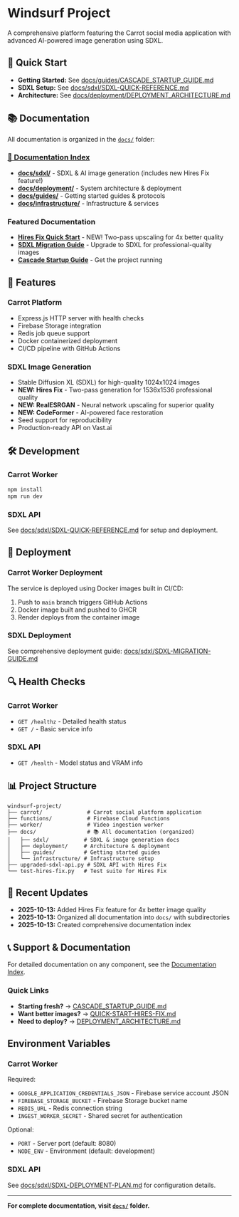 # Windsurf Project

A comprehensive platform featuring the Carrot social media application with advanced AI-powered image generation using SDXL.

## 🚀 Quick Start

- **Getting Started:** See [docs/guides/CASCADE_STARTUP_GUIDE.md](docs/guides/CASCADE_STARTUP_GUIDE.md)
- **SDXL Setup:** See [docs/sdxl/SDXL-QUICK-REFERENCE.md](docs/sdxl/SDXL-QUICK-REFERENCE.md)
- **Architecture:** See [docs/deployment/DEPLOYMENT_ARCHITECTURE.md](docs/deployment/DEPLOYMENT_ARCHITECTURE.md)

## 📚 Documentation

All documentation is organized in the [`docs/`](docs/) folder:

### [📖 Documentation Index](docs/README.md)

- **[docs/sdxl/](docs/sdxl/)** - SDXL & AI image generation (includes new Hires Fix feature!)
- **[docs/deployment/](docs/deployment/)** - System architecture & deployment
- **[docs/guides/](docs/guides/)** - Getting started guides & protocols
- **[docs/infrastructure/](docs/infrastructure/)** - Infrastructure & services

### Featured Documentation

- **[Hires Fix Quick Start](docs/sdxl/QUICK-START-HIRES-FIX.md)** - NEW! Two-pass upscaling for 4x better quality
- **[SDXL Migration Guide](docs/sdxl/SDXL-MIGRATION-GUIDE.md)** - Upgrade to SDXL for professional-quality images
- **[Cascade Startup Guide](docs/guides/CASCADE_STARTUP_GUIDE.md)** - Get the project running

## 🎨 Features

### Carrot Platform
- Express.js HTTP server with health checks
- Firebase Storage integration
- Redis job queue support
- Docker containerized deployment
- CI/CD pipeline with GitHub Actions

### SDXL Image Generation
- Stable Diffusion XL (SDXL) for high-quality 1024x1024 images
- **NEW: Hires Fix** - Two-pass generation for 1536x1536 professional quality
- **NEW: RealESRGAN** - Neural network upscaling for superior quality
- **NEW: CodeFormer** - AI-powered face restoration
- Seed support for reproducibility
- Production-ready API on Vast.ai

## 🛠️ Development

### Carrot Worker

```bash
npm install
npm run dev
```

### SDXL API

See [docs/sdxl/SDXL-QUICK-REFERENCE.md](docs/sdxl/SDXL-QUICK-REFERENCE.md) for setup and deployment.

## 🚀 Deployment

### Carrot Worker Deployment

The service is deployed using Docker images built in CI/CD:

1. Push to `main` branch triggers GitHub Actions
2. Docker image built and pushed to GHCR
3. Render deploys from the container image

### SDXL Deployment

See comprehensive deployment guide: [docs/sdxl/SDXL-MIGRATION-GUIDE.md](docs/sdxl/SDXL-MIGRATION-GUIDE.md)

## 🔍 Health Checks

### Carrot Worker
- `GET /healthz` - Detailed health status
- `GET /` - Basic service info

### SDXL API
- `GET /health` - Model status and VRAM info

## 📊 Project Structure

```
windsurf-project/
├── carrot/              # Carrot social platform application
├── functions/           # Firebase Cloud Functions
├── worker/              # Video ingestion worker
├── docs/                # 📚 All documentation (organized)
│   ├── sdxl/           # SDXL & image generation docs
│   ├── deployment/     # Architecture & deployment
│   ├── guides/         # Getting started guides
│   └── infrastructure/ # Infrastructure setup
├── upgraded-sdxl-api.py # SDXL API with Hires Fix
└── test-hires-fix.py   # Test suite for Hires Fix
```

## 🌟 Recent Updates

- **2025-10-13:** Added Hires Fix feature for 4x better image quality
- **2025-10-13:** Organized all documentation into `docs/` with subdirectories
- **2025-10-13:** Created comprehensive documentation index

## 📞 Support & Documentation

For detailed documentation on any component, see the [Documentation Index](docs/README.md).

### Quick Links
- **Starting fresh?** → [CASCADE_STARTUP_GUIDE.md](docs/guides/CASCADE_STARTUP_GUIDE.md)
- **Want better images?** → [QUICK-START-HIRES-FIX.md](docs/sdxl/QUICK-START-HIRES-FIX.md)
- **Need to deploy?** → [DEPLOYMENT_ARCHITECTURE.md](docs/deployment/DEPLOYMENT_ARCHITECTURE.md)

## Environment Variables

### Carrot Worker
Required:
- `GOOGLE_APPLICATION_CREDENTIALS_JSON` - Firebase service account JSON
- `FIREBASE_STORAGE_BUCKET` - Firebase Storage bucket name
- `REDIS_URL` - Redis connection string
- `INGEST_WORKER_SECRET` - Shared secret for authentication

Optional:
- `PORT` - Server port (default: 8080)
- `NODE_ENV` - Environment (default: development)

### SDXL API
See [docs/sdxl/SDXL-DEPLOYMENT-PLAN.md](docs/sdxl/SDXL-DEPLOYMENT-PLAN.md) for configuration details.

---

**For complete documentation, visit [`docs/`](docs/) folder.**
